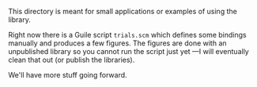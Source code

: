 
This directory is meant for small applications or examples of using the library.

Right now there is a Guile script `trials.scm` which defines some bindings manually and produces a few figures. The figures are done with an unpublished library so you cannot run the script just yet —I will eventually clean that out (or publish the libraries).

We'll have more stuff going forward.
